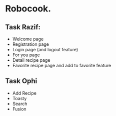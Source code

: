 # Robocook.

## Task Razif:
- Welcome page
- Registration page
- Login page (and logout feature)
- For you page
- Detail recipe page
- Favorite recipe page and add to favorite feature

## Task Ophi
- Add Recipe
- Toasty
- Search
- Fusion
